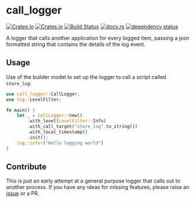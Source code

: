 <!-- markdownlint-configure-file {
  "MD033": false,
  "MD041": false
} -->

# call_logger

[![Crates.io](https://img.shields.io/crates/l/call_logger)](https://github.com/a1ecbr0wn/call_logger/blob/main/LICENSE) [![Crates.io](https://img.shields.io/crates/v/call_logger)](https://crates.io/crates/call_logger) [![Build Status](https://github.com/a1ecbr0wn/call_logger/workflows/CI%20Build/badge.svg)](https://github.com/a1ecbr0wn/call_logger/actions/workflows/build.yml) [![docs.rs](https://img.shields.io/docsrs/call_logger)](https://docs.rs/call_logger) [![dependency status](https://deps.rs/repo/github/a1ecbr0wn/call_logger/status.svg)](https://deps.rs/repo/github/a1ecbr0wn/call_logger)

A logger that calls another application for every logged item, passing a json formatted string that contains the details of the log event.

## Usage

Use of the builder model to set up the logger to call a script called `store_log`:

``` rust
use call_logger::CallLogger;
use log::LevelFilter;

fn main() {
    let _ = CallLogger::new()
        .with_level(LevelFilter::Info)
        .with_call_target("store_log".to_string())
        .with_local_timestamp()
        .init();
    log::info!("Hello logging world")
}
```

## Contribute

This is just an early attempt at a general purpose logger that calls out to another process.  If you have any ideas for missing features, please raise an [issue](https://github.com/a1ecbr0wn/call_logger/issues) or a PR.
